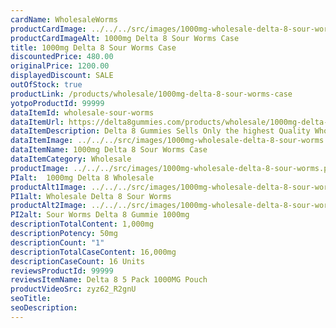 ```yaml
---
cardName: WholesaleWorms
productCardImage: ../../../src/images/1000mg-wholesale-delta-8-sour-worms.png
productCardImageAlt: 1000mg Delta 8 Sour Worms Case 
title: 1000mg Delta 8 Sour Worms Case 
discountedPrice: 480.00
originalPrice: 1200.00
displayedDiscount: SALE
outOfStock: true
productLink: /products/wholesale/1000mg-delta-8-sour-worms-case
yotpoProductId: 99999
dataItemId: wholesale-sour-worms
dataItemUrl: https://delta8gummies.com/products/wholesale/1000mg-delta-8-sour-worms-case
dataItemDescription: Delta 8 Gummies Sells Only the highest Quality Wholesale Delta 8 Sour Worms Fully Formulated from Hemp. These products are 2018 Federal Farm Bill Legal.
dataItemImage: ../../../src/images/1000mg-wholesale-delta-8-sour-worms.png
dataItemName: 1000mg Delta 8 Sour Worms Case
dataItemCategory: Wholesale
productImage: ../../../src/images/1000mg-wholesale-delta-8-sour-worms.png
PIalt:  1000mg Delta 8 Wholesale
productAlt1Image: ../../../src/images/1000mg-wholesale-delta-8-sour-worms.png
PI1alt: Wholesale Delta 8 Sour Worms
productAlt2Image: ../../../src/images/1000mg-wholesale-delta-8-sour-worms.png
PI2alt: Sour Worms Delta 8 Gummie 1000mg
descriptionTotalContent: 1,000mg
descriptionPotency: 50mg
descriptionCount: "1"
descriptionTotalCaseContent: 16,000mg
descriptionCaseCount: 16 Units
reviewsProductId: 99999
reviewsItemName: Delta 8 5 Pack 1000MG Pouch
productVideoSrc: zyz62_R2gnU
seoTitle: 
seoDescription:
---
```


